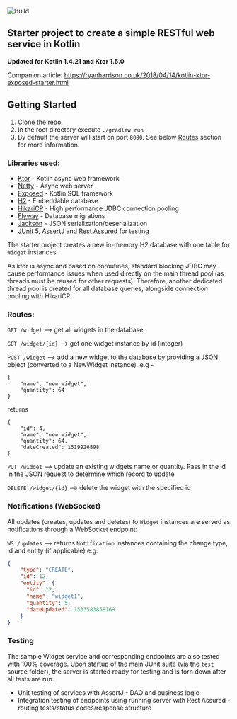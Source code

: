 ![Build](https://github.com/raharrison/kotlin-ktor-exposed-starter/workflows/Build/badge.svg)

## Starter project to create a simple RESTful web service in Kotlin

**Updated for Kotlin 1.4.21 and Ktor 1.5.0**

Companion article: <https://ryanharrison.co.uk/2018/04/14/kotlin-ktor-exposed-starter.html>

## Getting Started

1. Clone the repo.
2. In the root directory execute `./gradlew run`
3. By default the server will start on port `8080`. See below [Routes](#routes) section for more information.

### Libraries used:

 - [Ktor](https://github.com/ktorio/ktor) - Kotlin async web framework
 - [Netty](https://github.com/netty/netty) - Async web server
 - [Exposed](https://github.com/JetBrains/Exposed) - Kotlin SQL framework
 - [H2](https://github.com/h2database/h2database) - Embeddable database
 - [HikariCP](https://github.com/brettwooldridge/HikariCP) - High performance JDBC connection pooling
 - [Flyway](https://flywaydb.org/) - Database migrations
 - [Jackson](https://github.com/FasterXML/jackson) - JSON serialization/deserialization
 - [JUnit 5](https://junit.org/junit5/), [AssertJ](http://joel-costigliola.github.io/assertj/) and [Rest Assured](http://rest-assured.io/) for testing
 
The starter project creates a new in-memory H2 database with one table for `Widget` instances.

As ktor is async and based on coroutines, standard blocking JDBC may cause performance issues when used
directly on the main thread pool (as threads must be reused for other requests). Therefore, another dedicated thread
pool is created for all database queries, alongside connection pooling with HikariCP. 

### Routes:

`GET /widget` --> get all widgets in the database

`GET /widget/{id}` --> get one widget instance by id (integer)

`POST /widget` --> add a new widget to the database by providing a JSON object (converted to a NewWidget instance).
e.g - 

    {
        "name": "new widget",
        "quantity": 64
    }

returns

    {
        "id": 4,
        "name": "new widget",
        "quantity": 64,
        "dateCreated": 1519926898
    }
    
    
`PUT /widget` --> update an existing widgets name or quantity. Pass in the id in the JSON request to determine which record to update

`DELETE /widget/{id}` --> delete the widget with the specified id

### Notifications (WebSocket)

All updates (creates, updates and deletes) to `Widget` instances are served as notifications through a WebSocket endpoint:

`WS /updates` --> returns `Notification` instances containing the change type, id and entity (if applicable) e.g:

```json
{ 
    "type": "CREATE", 
    "id": 12, 
    "entity": { 
      "id": 12, 
      "name": "widget1", 
      "quantity": 5, 
      "dateUpdated": 1533583858169 
    }
}
```

### Testing

The sample Widget service and corresponding endpoints are also tested with 100% coverage. Upon startup of the main JUnit suite (via the `test` source folder), the server is started ready for testing and is torn down after all tests are run.

- Unit testing of services with AssertJ - DAO and business logic
- Integration testing of endpoints using running server with Rest Assured - routing tests/status codes/response structure
